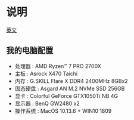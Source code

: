 # 说明

[英文](https://github.com/gendseo/amd_macos_efi/tree/master/README.md)

## 我的电脑配置

- 处理器   : AMD Ryzen™ 7 PRO 2700X
- 主板     : Asrock X470 Taichi
- 内存     : G.SKILL Flare X DDR4 2400MHz 8GBx2
- 固态硬盘 : Asgard AN M.2 NVMe SSD 256GB
- 显卡     : Colorful GeForce GTX1050Ti NB 4G
- 显示器   : BenQ GW2480 x2
- 操作系统 : MacOS 10.13.6 + WIN10 1809